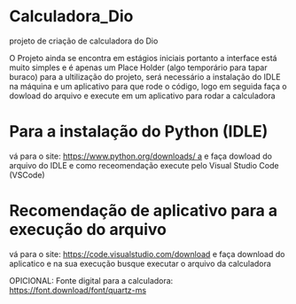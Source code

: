 # Calculadora_Dio
projeto de criação de calculadora do Dio


O Projeto ainda se encontra em estágios iniciais portanto a interface está muito simples e é apenas um Place Holder (algo temporário para tapar buraco)
para a ultilização do projeto, será necessário a instalação do IDLE na máquina e um aplicativo para que rode o código, logo em seguida faça o dowload do arquivo e execute em um aplicativo para rodar a calculadora

# Para a instalação do Python (IDLE)

vá para o site: [https://www.python.org/downloads/ a](https://www.python.org/downloads/) e faça dowload do arquivo do IDLE e como receomendação execute pelo Visual Studio Code (VSCode)

# Recomendação de aplicativo para a execução do arquivo

vá para o site: https://code.visualstudio.com/download e faça download do aplicatico e na sua execução busque executar o arquivo da calculadora

OPICIONAL: Fonte digital para a calculadora: https://font.download/font/quartz-ms
